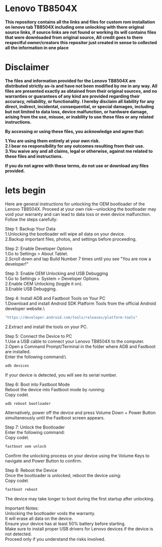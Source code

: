 # Lenovo TB8504X
**This repository contains all the links and files for custom rom installation on lenovo tab TB8504X including ome unlocking with there original source links, if source links are not found or working its will contains files that were downloaded from original source, All credit goes to there respectful owner/creators this repositor just created in sense to collected all the information in one place**

# Disclaimer

**The files and information provided for the Lenovo TB8504X are distributed strictly as-is and have not been modified by me in any way. All files are presented exactly as obtained from their original sources, and no warranties or guarantees of any kind are provided regarding their accuracy, reliability, or functionality.**
**I hereby disclaim all liability for any direct, indirect, incidental, consequential, or special damages, including but not limited to data loss, device malfunction, or hardware damage, arising from the use, misuse, or inability to use these files or any related instructions.**

**By accessing or using these files, you acknowledge and agree that:**

**1.You are using them entirely at your own risk.**\
**2.I bear no responsibility for any outcomes resulting from their use.**\
**3.You waive any and all claims, legal or otherwise, against me related to these files and instructions.**

**If you do not agree with these terms, do not use or download any files provided.**


# lets begin
Here are general instructions for unlocking the OEM bootloader of the Lenovo TB8504X. Proceed at your own risk—unlocking the bootloader may void your warranty and can lead to data loss or even device malfunction. Follow the steps carefully:

Step 1: Backup Your Data\
1.Unlocking the bootloader will wipe all data on your device.\
2.Backup important files, photos, and settings before proceeding.

Step 2: Enable Developer Options\
1.Go to Settings > About Tablet.\
2.Scroll down and tap Build Number 7 times until you see "You are now a developer!"

Step 3: Enable OEM Unlocking and USB Debugging\
1.Go to Settings > System > Developer Options.\
2.Enable OEM Unlocking (toggle it on).\
3.Enable USB Debugging.

Step 4: Install ADB and Fastboot Tools on Your PC\
1.Download and install Android SDK Platform Tools from the official Android developer website.\
~~~ bash
"https://developer.android.com/tools/releases/platform-tools"
~~~
2.Extract and install the tools on your PC.

Step 5: Connect the Device to PC\
1.Use a USB cable to connect your Lenovo TB8504X to the computer.\
2.Open a Command Prompt/Terminal in the folder where ADB and Fastboot are installed.\
Enter the following command:\
```bash
adb devices
```
If your device is detected, you will see its serial number.

Step 6: Boot into Fastboot Mode\
Reboot the device into Fastboot mode by running:\
Copy code\
```bash
adb reboot bootloader
```
Alternatively, power off the device and press Volume Down + Power Button simultaneously until the Fastboot screen appears.

Step 7: Unlock the Bootloader\
Enter the following command:\
Copy code\
```bash
fastboot oem unlock
```
Confirm the unlocking process on your device using the Volume Keys to navigate and Power Button to confirm.

Step 8: Reboot the Device\
Once the bootloader is unlocked, reboot the device using:\
Copy code\
```bash
fastboot reboot
```
The device may take longer to boot during the first startup after unlocking.

Important Notes:\
Unlocking the bootloader voids the warranty.\
It will erase all data on the device.\
Ensure your device has at least 50% battery before starting.\
Make sure to install proper USB drivers for Lenovo devices if the device is not detected.\
Proceed only if you understand the risks involved.

